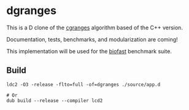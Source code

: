 # dgranges

This is a D clone of the [cgranges](https://github.com/lh3/cgranges)
algorithm based of the C++ version.

Documentation, tests, benchmarks, and modularization are coming!

This implementation will be used for the
[biofast](https://github.com/lh3/biofast) benchmark suite. 

## Build

```
ldc2 -O3 -release -flto=full -of=dgranges ./source/app.d

# Or
dub build --release --compiler lcd2

```
